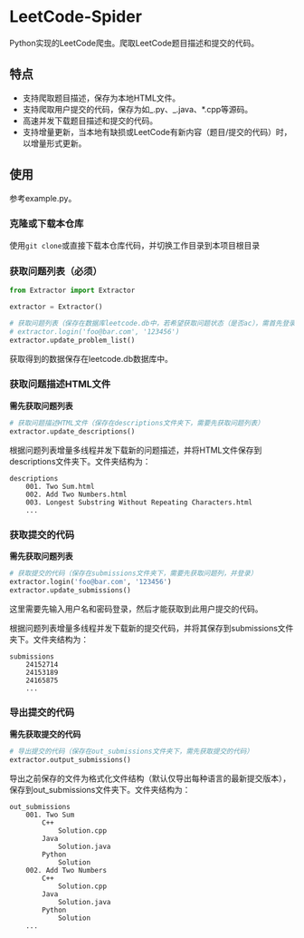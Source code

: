 # LeetCode-Spider

Python实现的LeetCode爬虫。爬取LeetCode题目描述和提交的代码。

## 特点

- 支持爬取题目描述，保存为本地HTML文件。
- 支持爬取用户提交的代码，保存为如_.py、_.java、\*.cpp等源码。
- 高速并发下载题目描述和提交的代码。
- 支持增量更新，当本地有缺损或LeetCode有新内容（题目/提交的代码）时，以增量形式更新。

## 使用

参考example.py。

### 克隆或下载本仓库

使用`git clone`或直接下载本仓库代码，并切换工作目录到本项目根目录

### 获取问题列表（必须）

```python
from Extractor import Extractor

extractor = Extractor()

# 获取问题列表（保存在数据库leetcode.db中，若希望获取问题状态（是否ac），需首先登录）
# extractor.login('foo@bar.com', '123456')
extractor.update_problem_list()
```

获取得到的数据保存在leetcode.db数据库中。

### 获取问题描述HTML文件

**需先获取问题列表**

```python
# 获取问题描述HTML文件（保存在descriptions文件夹下，需要先获取问题列表）
extractor.update_descriptions()
```

根据问题列表增量多线程并发下载新的问题描述，并将HTML文件保存到descriptions文件夹下。文件夹结构为：

```
descriptions
    001. Two Sum.html
    002. Add Two Numbers.html
    003. Longest Substring Without Repeating Characters.html
    ...
```

### 获取提交的代码

**需先获取问题列表**

```python
# 获取提交的代码（保存在submissions文件夹下，需要先获取问题列，并登录）
extractor.login('foo@bar.com', '123456')
extractor.update_submissions()
```

这里需要先输入用户名和密码登录，然后才能获取到此用户提交的代码。

根据问题列表增量多线程并发下载新的提交代码，并将其保存到submissions文件夹下。文件夹结构为：

```
submissions
    24152714
    24153189
    24165875
    ...
```

### 导出提交的代码

**需先获取提交的代码**

```python
# 导出提交的代码（保存在out_submissions文件夹下，需先获取提交的代码）
extractor.output_submissions()
```

导出之前保存的文件为格式化文件结构（默认仅导出每种语言的最新提交版本），保存到out_submissions文件夹下。文件夹结构为：

```
out_submissions
    001. Two Sum
        C++
            Solution.cpp
        Java
            Solution.java
        Python
            Solution
    002. Add Two Numbers
        C++
            Solution.cpp
        Java
            Solution.java
        Python
            Solution
    ...
```
